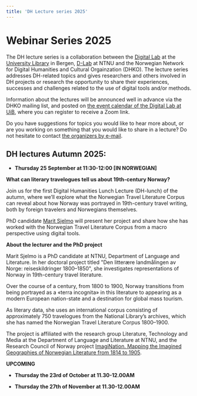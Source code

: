 ```yaml
---
title: 'DH Lecture series 2025'
---
```


# **Webinar Series 2025**

The DH lecture series is a collaboration between the [Digital Lab](https://www.uib.no/en/digitallab) at the [University Library](https://www.uib.no/en/ub) in Bergen, [D-Lab](https://www.ntnu.no/ub/d-lab) at NTNU and the Norwegian Network for Digital Humanities and Cultural Orgainzation (DHKO). The lecture series addresses DH-related topics and gives researchers and others involved in DH projects or research the opportunity to share their experiences, successes and challenges related to the use of digital tools and/or methods.

Information about the lectures will be announced well in advance via the DHKO mailing list, and posted on [the event calendar of the Digital Lab at UiB,](https://www.uib.no/en/digitallab/calendar) where you can register to receive a Zoom link.

Do you have suggestions for topics you would like to hear more about, or are you working on something that you would like to share in a lecture? Do not hesitate to contact [the organizers by e-mail](emma.aadland@uib.no).

## DH lectures Autumn 2025: 

- **Thursday 25 September at 11:30-12:00 [IN NORWEGIAN]**

**What can literary travelogues tell us about 19th-century Norway?**

Join us for the first Digital Humanities Lunch Lecture (DH-lunch) of the autumn, where we’ll explore what the Norwegian Travel Literature Corpus can reveal about how Norway was portrayed in 19th-century travel writing, both by foreign travelers and Norwegians themselves.

PhD candidate [Marit Sjelmo](https://www.ntnu.no/ansatte/marit.sjelmo) will present her project and share how she has worked with the Norwegian Travel Literature Corpus from a macro perspective using digital tools.

**About the lecturer and the PhD project**

Marit Sjelmo is a PhD candidate at NTNU, Department of Language and Literature. In her doctoral project titled "Den litterære landmålingen av Norge: reiseskildringer 1800–1850", she investigates representations of Norway in 19th-century travel literature.

Over the course of a century, from 1800 to 1900, Norway transitions from being portrayed as a «terra incognita» in this literature to appearing as a modern European nation-state and a destination for global mass tourism.

As literary data, she uses an international corpus consisting of approximately 750 travelogues from the National Library’s archives, which she has named the Norwegian Travel Literature Corpus 1800–1900.

The project is affiliated with the research group Literature, Technology and Media at the Department of Language and Literature at NTNU, and the Research Council of Norway project [ImagiNation. Mapping the Imagined Geographies of Norwegian Literature from 1814 to 1905](https://prosjektbanken.forskningsradet.no/en/project/FORISS/314605?Kilde=FORISS&distribution=Ar&chart=bar&calcType=funding&Sprak=no&sortBy=score&sortOrder=desc&resultCount=30&offset=0&Fritekst=imagination).

**UPCOMING**

- **Thursday the 23rd of October at 11.30-12.00AM**

- **Thursday the 27th of November at 11.30-12.00AM**
